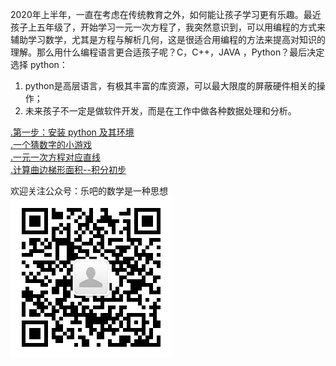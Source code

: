 2020年上半年，一直在考虑在传统教育之外，如何能让孩子学习更有乐趣。最近孩子上五年级了，开始学习一元一次方程了，我突然意识到，可以用编程的方式来辅助学习数学，尤其是方程与解析几何，这是很适合用编程的方法来提高对知识的理解。那么用什么编程语言更合适孩子呢？C，C++，JAVA ，Python？最后决定选择 python：  
1. python是高层语言，有极其丰富的库资源，可以最大限度的屏蔽硬件相关的操作；
1. 未来孩子不一定是做软件开发，而是在工作中做各种数据处理和分析。



[.第一步：安装 python 及其环境](/python_teaching/A0010_anaconda_install/anaconda_install.html)  
[.一个猜数字的小游戏](/python_teaching/A0030_guess_number_game_simple/guess_number_game_simple.html)  
[.一元一次方程对应直线](/python_teaching/A0020_one_var_function_lines/line_functions_draw_one_two_lines.html)   
[.计算曲边梯形面积--积分初步](/python_teaching/A0040_integration_primer_x_squre/integration_primer_x_squre.html )


欢迎关注公众号：乐吧的数学是一种思想  
![qr code](/python_teaching/qrcode.jpg)

